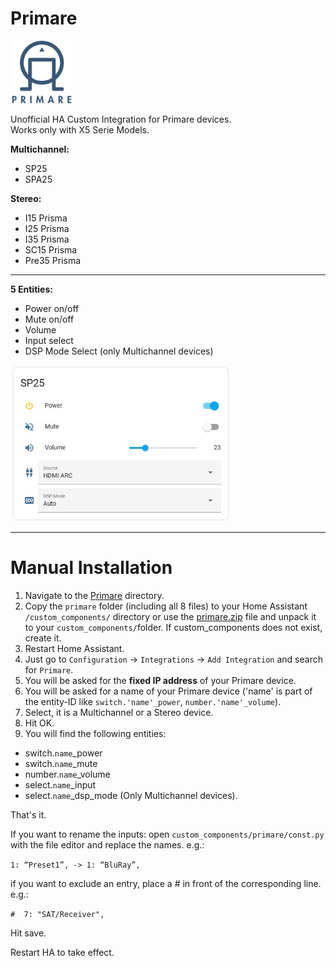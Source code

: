 

# Primare
<img src="https://github.com/Sulzburg/primare/blob/3ad5e096263f1d63c12c37868fba4761c4a53cab/img/icon.png" alt ="Primare Logo" Title="Primare" height="100"/>

Unofficial HA Custom Integration for Primare devices.
<BR>Works only with X5 Serie Models.


<B>Multichannel:</B>
 - SP25
 - SPA25

<B>Stereo:</B>
 - I15 Prisma
 - I25 Prisma
 - I35 Prisma
 - SC15 Prisma
 - Pre35 Prisma
<hr>

<B> 5 Entities:</B>



- Power on/off
- Mute on/off 
- Volume
- Input select
- DSP Mode Select (only Multichannel devices)
<img src="https://github.com/Sulzburg/primare/blob/41f4845a108f92d3ddab8491c9cc0bf742541554/img/Primare_entities.jpg" alt="Primare entities" title="Primare" height="250" />
 

<hr>

# Manual Installation

1. Navigate to the [Primare](https://github.com/Sulzburg/primare/tree/main/custom_components/primare) directory.
1. Copy the `primare` folder (including all 8 files) to your Home Assistant `/custom_components/` directory or use the [primare.zip](https://github.com/Sulzburg/primare/blob/5918922bf769a04a254f4ffbd496d1db2365e494/primare.zip) file and unpack it to your `custom_components/`folder. If custom_components does not exist, create it.
1. Restart Home Assistant.
1. Just go to `Configuration` -> `Integrations` -> `Add Integration` and search for `Primare`.
1. You will be asked for the <B>fixed IP address</B> of your Primare device.
1. You will be asked for a name of your Primare device ('name' is part of the entity-ID like `switch.'name'_power`, `number.'name'_volume`).
1. Select, it is a Multichannel or a Stereo device.
1. Hit OK.
1. You will find the following entities:
 - switch.`name`_power
 - switch.`name`_mute
 - number.`name`_volume
 - select.`name`_input
 - select.`name`_dsp_mode (Only Multichannel devices).

That's it.

If you want to rename the inputs:
open `custom_components/primare/const.py` with the file editor and replace the names.
e.g.:

`1: “Preset1”, -> 1: “BluRay”,`

if you want to exclude an entry, place a # in front of the corresponding line.
e.g.:

`#  7: "SAT/Receiver",`

Hit save.

Restart HA to take effect.

